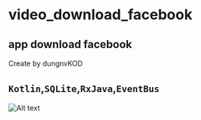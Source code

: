 # video_download_facebook
## app download facebook
Create by dungnvKOD

## `Kotlin`,`SQLite`,`RxJava`,`EventBus`

![Alt text](https://github.com/dungnvKOD/video_download_facebook/blob/master/image/sl.png)
